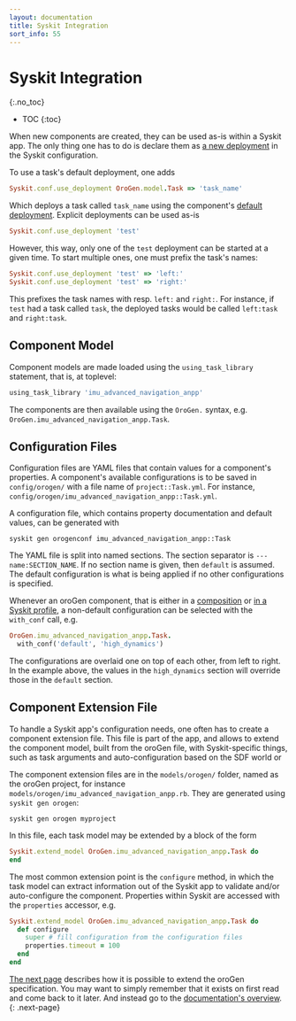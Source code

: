 ```yaml
---
layout: documentation
title: Syskit Integration
sort_info: 55
---
```


# Syskit Integration
{:.no_toc}

- TOC
{:toc}

When new components are created, they can be used as-is within a Syskit app.
The only thing one has to do is declare them as [a new
deployment](../basics/deployment.html#use_deployment) in the Syskit
configuration.

To use a task's default deployment, one adds

~~~ ruby
Syskit.conf.use_deployment OroGen.model.Task => 'task_name'
~~~

Which deploys a task called `task_name` using the component's [default
deployment](deployment.html#default). Explicit deployments can be used as-is

~~~ ruby
Syskit.conf.use_deployment 'test'
~~~

However, this way, only one of the `test` deployment can be started at a given
time. To start multiple ones, one must prefix the task's names:

~~~ ruby
Syskit.conf.use_deployment 'test' => 'left:'
Syskit.conf.use_deployment 'test' => 'right:'
~~~

This prefixes the task names with resp. `left:` and `right:`. For instance, if
`test` had a task called `task`, the deployed tasks would be called `left:task`
and `right:task`.

## Component Model

Component models are made loaded using the `using_task_library` statement, that is, at toplevel:

~~~ ruby
using_task_library 'imu_advanced_navigation_anpp'
~~~

The components are then available using the `OroGen.` syntax, e.g. `OroGen.imu_advanced_navigation_anpp.Task`.

## Configuration Files

Configuration files are YAML files that contain values for a component's
properties. A component's available configurations is to be saved in
`config/orogen/` with a file name of `project::Task.yml`. For instance,
`config/orogen/imu_advanced_navigation_anpp::Task.yml`.

A configuration file, which contains property documentation and default values,
can be generated with

~~~
syskit gen orogenconf imu_advanced_navigation_anpp::Task
~~~

The YAML file is split into named sections. The section separator is `---
name:SECTION_NAME`. If no section name is given, then `default` is assumed. The
default configuration is what is being applied if no other configurations is
specified.

Whenever an oroGen component, that is either in a
[composition](../basics/composition.thml) or [in a Syskit
profile](../basics/devices.html), a non-default configuration can be selected
with the `with_conf` call, e.g.

~~~ ruby
OroGen.imu_advanced_navigation_anpp.Task.
  with_conf('default', 'high_dynamics')
~~~

The configurations are overlaid one on top of each other, from left to right.
In the example above, the values in the `high_dynamics` section will override
those in the `default` section.

## Component Extension File

To handle a Syskit app's configuration needs, one often has to create a
component extension file. This file is part of the app, and allows to extend
the component model, built from the oroGen file, with Syskit-specific things, such
as task arguments and auto-configuration based on the SDF world or 

The component extension files are in the `models/orogen/` folder, named as the
oroGen project, for instance `models/orogen/imu_advanced_navigation_anpp.rb`. They are generated
using `syskit gen orogen`:

~~~
syskit gen orogen myproject
~~~

In this file, each task model may be extended by a block of the form

~~~ ruby
Syskit.extend_model OroGen.imu_advanced_navigation_anpp.Task do
end
~~~

The most common extension point is the `configure` method, in which the task model
can extract information out of the Syskit app to validate and/or auto-configure
the component. Properties within Syskit are accessed with the `properties` accessor, e.g.

~~~ ruby
Syskit.extend_model OroGen.imu_advanced_navigation_anpp.Task do
  def configure
    super # fill configuration from the configuration files
    properties.timeout = 100
  end
end
~~~

[The next page](plugins.html) describes how it is possible to extend the oroGen
specification. You may want to simply remember that it exists on first read and
come back to it later. And instead go to the [documentation's
overview](../index.html#how_to_read).
{: .next-page}

